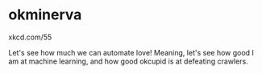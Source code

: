# okminerva
xkcd.com/55

Let's see how much we can automate love! Meaning, let's see how good I am
at machine learning, and how good okcupid is at defeating crawlers.
